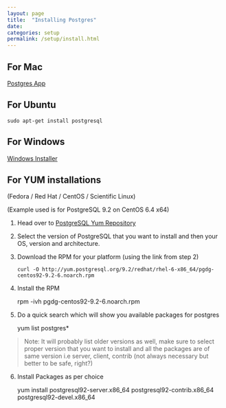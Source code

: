 ```yaml
---
layout: page
title:  "Installing Postgres"
date:
categories: setup
permalink: /setup/install.html
---
```


For Mac
-------

[Postgres App](http://www.postgresapp.com)

For Ubuntu
----------

    sudo apt-get install postgresql

For Windows
-----------

[Windows Installer](http://www.enterprisedb.com/products-services-training/pgdownload#windows)

For YUM installations
-------------------- 
(Fedora / Red Hat / CentOS / Scientific Linux)


(Example used is for PostgreSQL 9.2 on CentOS 6.4 x64)

1.  Head over to [PostgreSQL Yum Repository](http://yum.postgresql.org/)
2.  Select the version of PostgreSQL that you want to install and then your OS, version and architecture.
3.  Download the RPM for your platform (using the link from step 2)

    `curl -O http://yum.postgresql.org/9.2/redhat/rhel-6-x86_64/pgdg-centos92-9.2-6.noarch.rpm`

4.  Install the RPM

    rpm -ivh pgdg-centos92-9.2-6.noarch.rpm

5.  Do a quick search which will show you available packages for postgres

    yum list postgres*

> Note: It will probably list older versions as well, make sure to select proper version that you want to install and all the packages are of same version i.e server, client, contrib (not always necessary but better to be safe, right?)

6.  Install Packages as per choice

    yum install postgresql92-server.x86_64 postgresql92-contrib.x86_64 postgresql92-devel.x86_64
